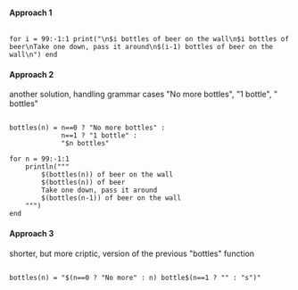 #### Approach 1
<pre><code>
for i = 99:-1:1 print("\n$i bottles of beer on the wall\n$i bottles of beer\nTake one down, pass it around\n$(i-1) bottles of beer on the wall\n") end
</code></pre>
#### Approach 2
another solution, handling grammar cases "No more bottles", "1 bottle", "<n> bottles"

<pre><code>
bottles(n) = n==0 ? "No more bottles" :
             n==1 ? "1 bottle" :
             "$n bottles"
 
for n = 99:-1:1
    println("""
        $(bottles(n)) of beer on the wall
        $(bottles(n)) of beer
        Take one down, pass it around
        $(bottles(n-1)) of beer on the wall
    """)
end
</code></pre>
#### Approach 3

shorter, but more criptic, version of the previous "bottles" function
<pre><code>
bottles(n) = "$(n==0 ? "No more" : n) bottle$(n==1 ? "" : "s")"
</code></pre>
